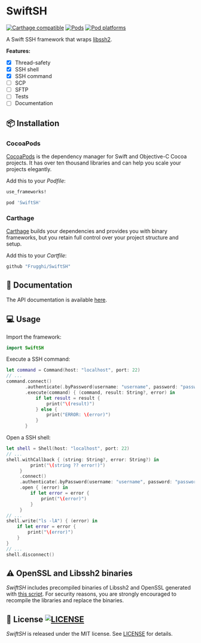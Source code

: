 # SwiftSH
[![Carthage compatible](https://img.shields.io/badge/Carthage-compatible-4BC51D.svg?style=flat)](https://github.com/Carthage/Carthage)
[![Pods](https://img.shields.io/cocoapods/v/SwiftSH.svg)](https://cocoapods.org/pods/SwiftSH)
[![Pod platforms](https://img.shields.io/cocoapods/p/SwiftSH.svg)](https://cocoapods.org/pods/SwiftSH)

A Swift SSH framework that wraps [libssh2](https://www.libssh2.org/).

**Features:**
- [x] Thread-safety
- [x] SSH shell
- [x] SSH command
- [ ] SCP
- [ ] SFTP
- [ ] Tests
- [ ] Documentation

## :package: Installation

### CocoaPods
[CocoaPods](https://cocoapods.org) is the dependency manager for Swift and Objective-C Cocoa projects. It has over ten thousand libraries and can help you scale your projects elegantly.

Add this to your *Podfile*:
```Ruby
use_frameworks!

pod 'SwiftSH'
```

### Carthage
[Carthage](https://github.com/Carthage/Carthage) builds your dependencies and provides you with binary frameworks, but you retain full control over your project structure and setup.

Add this to your *Cartfile*:
```Ruby
github "Frugghi/SwiftSH"
```

## :book: Documentation
The API documentation is available [here](https://frugghi.github.io/SwiftSH/).

## :computer: Usage
Import the framework:
```Swift
import SwiftSH
```

Execute a SSH command:
```Swift
let command = Command(host: "localhost", port: 22)
// ...
command.connect()
       .authenticate(.byPassword(username: "username", password: "password"))
       .execute(command) { (command, result: String?, error) in
           if let result = result {
               print("\(result)")
           } else {
               print("ERROR: \(error)")
           }
       }
```

Open a SSH shell:
```Swift
let shell = Shell(host: "localhost", port: 22)
// ...
shell.withCallback { (string: String?, error: String?) in
         print("\(string ?? error!)")
     }
     .connect()
     .authenticate(.byPassword(username: "username", password: "password"))
     .open { (error) in
         if let error = error {
             print("\(error)")
         }
     }
// ...
shell.write("ls -lA") { (error) in
    if let error = error {
        print("\(error)")
    }
}
// ...
shell.disconnect()
```

## :warning: OpenSSL and Libssh2 binaries
*SwiftSH* includes precompiled binaries of Libssh2 and OpenSSL generated with [this script](https://github.com/Frugghi/iSSH2). For security reasons, you are strongly encouraged to recompile the libraries and replace the binaries.

## :page_facing_up: License [![LICENSE](https://img.shields.io/cocoapods/l/SwiftSH.svg)](https://raw.githubusercontent.com/Frugghi/SwiftSH/master/LICENSE)
*SwiftSH* is released under the MIT license. See [LICENSE](https://raw.githubusercontent.com/Frugghi/SwiftSH/master/LICENSE) for details.
